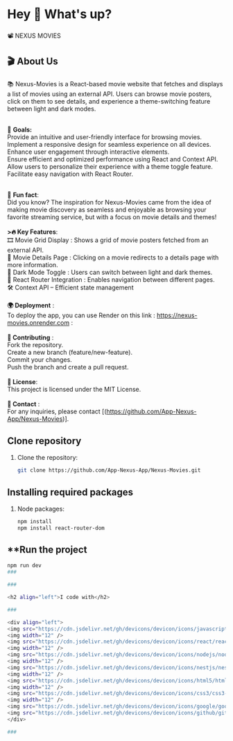 <h1 align="left">Hey 👋 What's up?</h1>

###

<p align="left">📽️ NEXUS MOVIES </p>

###

<h2 align="left">🎬 About Us</h2>

###

<p align="left">📚 Nexus-Movies is a React-based movie website that fetches and displays a list of movies using an external API. Users can browse movie posters, click on them to see details, and experience a theme-switching feature between light and dark modes.<br><br>

🎯 **Goals:** <br>Provide an intuitive and user-friendly interface for browsing movies.<br>Implement a responsive design for seamless experience on all devices.<br>Enhance user engagement through interactive elements.<br>Ensure efficient and optimized performance using React and Context API.<br>Allow users to personalize their experience with a theme toggle feature.<br>Facilitate easy navigation with React Router.<br><br>

🎲 **Fun fact**:<br>Did you know? The inspiration for Nexus-Movies came from the idea of making movie discovery as seamless and enjoyable as browsing your favorite streaming service, but with a focus on movie details and themes!<br><br>**>🔥 Key Features**:<br>🎞️ Movie Grid Display : Shows a grid of movie posters fetched from an external API.<br>🧐 Movie Details Page : Clicking on a movie redirects to a details page with more information.<br>🌙 Dark Mode Toggle : Users can switch between light and dark themes.<br>🚀 React Router Integration : Enables navigation between different pages.<br>🛠 Context API – Efficient state management<br><br>**🌍 Deployment** :<br>To deploy the app, you can use Render on this link : https://nexus-movies.onrender.com :<br><br>**🤝 Contributing** :<br>Fork the repository.<br>Create a new branch (feature/new-feature).<br>Commit your changes.<br>Push the branch and create a pull request.<br><br>**📜 License**:<br>This project is licensed under the MIT License.<br><br>**📩 Contact** :<br>For any inquiries, please contact [(https://github.com/App-Nexus-App/Nexus-Movies)].</p>

## **Clone repository**

1. Clone the repository:
   ```bash
   git clone https://github.com/App-Nexus-App/Nexus-Movies.git

## **Installing required packages**

1. Node packages:
   ```bash
   npm install
   npm install react-router-dom

## **Run the project
  ```bash
  npm run dev
###

###

<h2 align="left">I code with</h2>

###

<div align="left">
  <img src="https://cdn.jsdelivr.net/gh/devicons/devicon/icons/javascript/javascript-original.svg" height="40" alt="javascript logo"  />
  <img width="12" />
  <img src="https://cdn.jsdelivr.net/gh/devicons/devicon/icons/react/react-original.svg" height="40" alt="react logo"  />
  <img width="12" />
  <img src="https://cdn.jsdelivr.net/gh/devicons/devicon/icons/nodejs/nodejs-original.svg" height="40" alt="nodejs logo"  />
  <img width="12" />
  <img src="https://cdn.jsdelivr.net/gh/devicons/devicon/icons/nestjs/nestjs-original.svg" height="40" alt="nestjs logo"  />
  <img width="12" />
  <img src="https://cdn.jsdelivr.net/gh/devicons/devicon/icons/html5/html5-original.svg" height="40" alt="html5 logo"  />
  <img width="12" />
  <img src="https://cdn.jsdelivr.net/gh/devicons/devicon/icons/css3/css3-original.svg" height="40" alt="css3 logo"  />
  <img width="12" />
  <img src="https://cdn.jsdelivr.net/gh/devicons/devicon/icons/google/google-original.svg" height="40" alt="google logo"  />
  <img src="https://cdn.jsdelivr.net/gh/devicons/devicon/icons/github/github-original.svg" height="40" alt="github logo"  />
</div>

###
